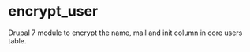 encrypt_user
============

Drupal 7 module to encrypt the name, mail and init column in core users table.
